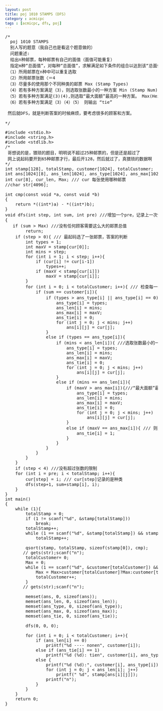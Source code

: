 ```yaml
---
layout: post
title: poj 1010 STAMPS (DFS)
category : acmicpc
tags : [acmicpc, dfs, poj]
---
```


<pre>/*
  poj 1010 STAMPS
  别人写的题意（我自己也是看这个题意做的）
  问题重述:
  给出n种邮票，每种邮票有自己的面值（面值可能重复）
  指定m种“总面值”，对每种“总面值”，求解满足如下条件的组合以达到该“总面值”
 （1）所用邮票在n种中可以重复选取
 （2）所用邮票张数〈＝4
 （3）尽量多的使用那个不同种类的邮票 Max (Stamp Types)
 （4）若有多种方案满足（3），则选取张数最小的一种方案 Min (Stamp Num)
 （5）若有多种方案满足(3)(4),则选取“最大面额”最高的一种方案。 Max(Heightest Value)
 （6）若有多种方案满足（3）（4）（5） 则输出 “tie”
 
 然后就DFS，就是判断答案的时候麻烦，要考虑很多的顾客和方案。
  
*/</pre>
<!--more-->
<pre>
#include &lt;stdio.h&gt;
#include &lt;string.h&gt;
#include &lt;stdlib.h&gt;
/*
 哥想说的是，猥琐的题目，明明说不超过25种邮票的，但是还是超过了
 网上说起码要开到65种邮票才行，最后开128，然后就过了，真猥琐的数据啊
*/
int stamp[128], totalStamp, customer[1024], totalCustomer;
int ans[1024][8], ans_len[1024], ans_type[1024], ans_max[1024], ans_tie[1024];
int cur[8], cur_len, Max; /// cur 每张使用哪种邮票
//char str[4096];

int cmp(const void *a, const void *b)
{
    return *((int*)a) - *((int*)b);
}
void dfs(int step, int sum, int pre) ///增加一个pre，记录上一次使用的邮票，就过了样例
{
   if (sum &gt; Max) ///没有任何顾客需要这么大的邮票总值
        return;
    if (step &gt; 0){ /// 最起码选了一张邮票，答案的判断
        int types = 1;
        int maxV = stamp[cur[0]];
        int mins = step;
        for (int i = 1; i &lt; step; i++){
            if (cur[i] != cur[i-1])
                types++;
            if (maxV &lt; stamp[cur[i]])
                maxV = stamp[cur[i]];
        }
        for (int i = 0; i &lt; totalCustomer; i++){ /// 检查每一个顾客
            if (sum == customer[i]){
                if (types &gt; ans_type[i] || ans_type[i] == 0){ ///尽量多的使用那个不同种类的邮票 Max (Stamp Types)
                    ans_type[i] = types;
                    ans_len[i] = mins;
                    ans_max[i] = maxV;
                    ans_tie[i] = 0;
                    for (int j = 0; j &lt; mins; j++)
                        ans[i][j] = cur[j];
                }
                else if (types == ans_type[i]){
                    if (mins &lt; ans_len[i]){ ///选取张数最小的一种方案 Min (Stamp Num)
                        ans_type[i] = types;
                        ans_len[i] = mins;
                        ans_max[i] = maxV;
                        ans_tie[i] = 0;
                        for (int j = 0; j &lt; mins; j++)
                            ans[i][j] = cur[j];
                    }
                    else if (mins == ans_len[i]){
                        if (maxV &gt; ans_max[i]){///“最大面额”最高的一种方案。 Max(Heightest Value)
                            ans_type[i] = types;
                            ans_len[i] = mins;
                            ans_max[i] = maxV;
                            ans_tie[i] = 0;
                            for (int j = 0; j &lt; mins; j++)
                                ans[i][j] = cur[j];
                        }
                        else if (maxV == ans_max[i]){ /// 则是 “tie”
                            ans_tie[i] = 1; 
                        }
                    }
                }
            }
        }
    }
    if (step &lt; 4) ///没有超过张数的限制
    for (int i = pre; i &lt; totalStamp; i++){
        cur[step] = i; /// cur[step]记录的是种类
        dfs(step+1, sum+stamp[i], i);
    }
}
int main()
{
    while (1){
        totalStamp = 0;
        if (1 != scanf("%d", &amp;stamp[totalStamp]))
            break;
        totalStamp++;
        while (1 == scanf("%d", &amp;stamp[totalStamp]) &amp;&amp; stamp[totalStamp])
            totalStamp++;
        
        qsort(stamp, totalStamp, sizeof(stamp[0]), cmp);
       // gets(str);scanf("n");
        totalCustomer= 0;
        Max = 0;
        while (1 == scanf("%d", &amp;customer[totalCustomer]) &amp;&amp; customer[totalCustomer]){
            Max = Max&gt;customer[totalCustomer]?Max:customer[totalCustomer];
            totalCustomer++;
        }
       // gets(str);scanf("n");
        
        memset(ans, 0, sizeof(ans));
        memset(ans_len, 0, sizeof(ans_len));
        memset(ans_type, 0, sizeof(ans_type));
        memset(ans_max, 0, sizeof(ans_max));
        memset(ans_tie, 0, sizeof(ans_tie));
        
        dfs(0, 0, 0);
        
        for (int i = 0; i &lt; totalCustomer; i++){
            if (ans_len[i] == 0)
                printf("%d ---- nonen", customer[i]);
            else if (ans_tie[i] == 1)
                printf("%d (%d): tien", customer[i], ans_type[i]);
            else {
                printf("%d (%d):", customer[i], ans_type[i]);
                for (int j = 0; j &lt; ans_len[i]; j++)
                    printf(" %d", stamp[ans[i][j]]);
                printf("n");
            }
        }
    }
    return 0;
}</pre>
